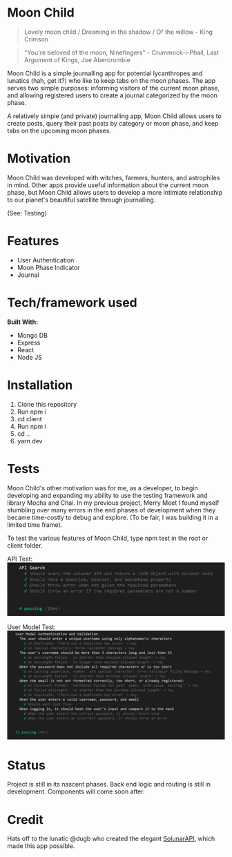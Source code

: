 # Moon Child

> Lovely moon child / Dreaming in the shadow / Of the willow
> \- King Crimson

>"You're beloved of the moon, Ninefingers"
> \- Crummock-i-Phail, Last Argument of Kings, Joe Abercrombie

Moon Child is a simple journalling app for potential lycanthropes and lunatics (hah, get it?) who like to keep tabs on the moon phases. The app serves two simple purposes: informing visitors of the current moon phase, and allowing registered users to create a journal categorized by the moon phase. 

A relatively simple (and private) journalling app, Moon Child allows users to create posts, query their past posts by category or moon phase, and keep tabs on the upcoming moon phases. 

# Motivation

Moon Child was developed with witches, farmers, hunters, and astrophiles in mind. Other apps provide useful information about the current moon phase, but Moon Child allows users to develop a more intimiate relationship to our planet's beautiful satellite through journalling.

(See: Testing)

# Features

+ User Authentication
+ Moon Phase Indicator
+ Journal

# Tech/framework used

__Built With:__
+ Mongo DB
+ Express
+ React
+ Node JS

# Installation

1. Clone this repository
2. Run npm i 
3. cd client
4. Run npm i
5. cd ..
6. yarn dev

# Tests

Moon Child's other motivation was for me, as a developer, to begin developing and expanding my ability to use the testing framework and library Mocha and Chai. In my previous project, Merry Meet I found myself stumbling over many errors in the end phases of development when they became time-costly to debug and explore. (To be fair, I was building it in a limited time frame). 

To test the various features of Moon Child, type npm test in the root or client folder.

API Test: 
![API Test](./readmeImages/apiTest.png)

User Model Test:
![User Model test](./readmeImages/userModeltest.png)

# Status

Project is still in its nascent phases. Back end logic and routing is still in development. Components will come soon after.

# Credit

Hats off to the lunatic @dugb who created the elegant [SolunarAPI](https://solunar.org/), which made this app possible.


